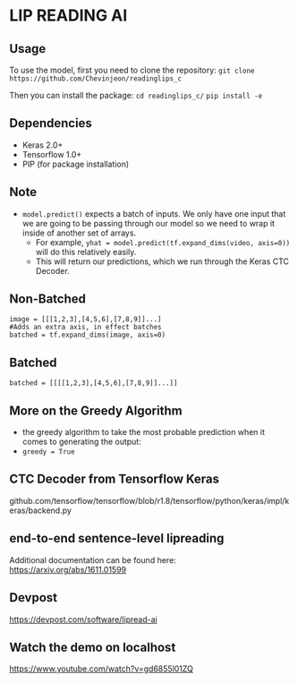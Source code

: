 # LIP READING AI

## Usage 
To use the model, first you need to clone the repository: 
```git clone https://github.com/Chevinjeon/readinglips_c```

Then you can install the package:
```cd readinglips_c/```
```pip install -e```


## Dependencies 
* Keras 2.0+
* Tensorflow 1.0+ 
* PIP (for package installation)



## Note
* ```model.predict()``` expects a batch of inputs. We only have one input that we are going to be passing through our model so we need to wrap it inside of another set of arrays.
  * For example, ```yhat = model.predict(tf.expand_dims(video, axis=0))``` will do this relatively easily. 
  * This will return our predictions, which we run through the Keras CTC Decoder.

## Non-Batched 
```
image = [[[1,2,3],[4,5,6],[7,8,9]]...]
#Adds an extra axis, in effect batches 
batched = tf.expand_dims(image, axis=0)
```

## Batched
``` 
batched = [[[[1,2,3],[4,5,6],[7,8,9]]...]]
```

## More on the Greedy Algorithm 
* the greedy algorithm to take the most probable prediction when it comes to generating the output:
*  ``` greedy = True ```

## CTC Decoder from Tensorflow Keras
github.com/tensorflow/tensorflow/blob/r1.8/tensorflow/python/keras/impl/keras/backend.py

## end-to-end sentence-level lipreading 
Additional documentation can be found here: https://arxiv.org/abs/1611.01599

## Devpost
https://devpost.com/software/lipread-ai

## Watch the demo on localhost
https://www.youtube.com/watch?v=gd6855l01ZQ
